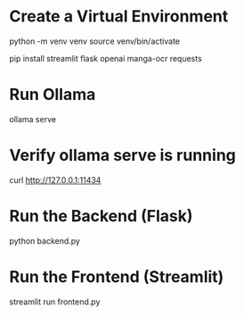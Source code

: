 # Create a Virtual Environment 

python -m venv venv
source venv/bin/activate 

pip install streamlit flask openai manga-ocr requests

# Run Ollama

ollama serve

# Verify ollama serve is running

curl http://127.0.0.1:11434

#  Run the Backend (Flask)

python backend.py

# Run the Frontend (Streamlit)

streamlit run frontend.py